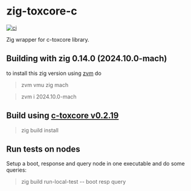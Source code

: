 # zig-toxcore-c

[![ci](https://github.com/nodecum/c-toxcore-zig/actions/workflows/ci.yaml/badge.svg)](https://github.com/nodecum/c-toxcore-zig/actions/workflows/ci.yaml)

Zig wrapper for c-toxcore library.

## Building with zig 0.14.0 (2024.10.0-mach)
to install this zig version using [zvm](https://www.zvm.app) do

> zvm vmu zig mach

> zvm i 2024.10.0-mach

## Build using [c-toxcore v0.2.19](https://github.com/TokTok/c-toxcore/releases/download/v0.2.19) 

> zig build install

## Run tests on nodes

Setup a boot, response and query node in one executable and do some queries:

> zig build run-local-test -- boot resp query
